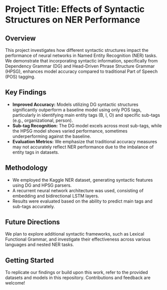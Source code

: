 # Project Title: Effects of Syntactic Structures on NER Performance

## Overview

This project investigates how different syntactic structures impact the performance of neural networks in Named Entity Recognition (NER) tasks. We demonstrate that incorporating syntactic information, specifically from Dependency Grammar (DG) and Head-Driven Phrase Structure Grammar (HPSG), enhances model accuracy compared to traditional Part of Speech (POS) tagging.

## Key Findings

* **Improved Accuracy:** Models utilizing DG syntactic structures significantly outperform a baseline model using only POS tags, particularly in identifying main entity tags (B, I, O) and specific sub-tags (e.g., organizational, person).
* **Sub-tag Recognition:** The DG model excels across most sub-tags, while the HPSG model shows varied performance, sometimes underperforming against the baseline.
* **Evaluation Metrics:** We emphasize that traditional accuracy measures may not accurately reflect NER performance due to the imbalance of entity tags in datasets.

## Methodology

* We employed the Kaggle NER dataset, generating syntactic features using DG and HPSG parsers.
* A recurrent neural network architecture was used, consisting of embedding and bidirectional LSTM layers.
* Results were evaluated based on the ability to predict main tags and sub-tags accurately.

## Future Directions

We plan to explore additional syntactic frameworks, such as Lexical Functional Grammar, and investigate their effectiveness across various languages and nested NER tasks.

## Getting Started

To replicate our findings or build upon this work, refer to the provided datasets and models in this repository. Contributions and feedback are welcome!
